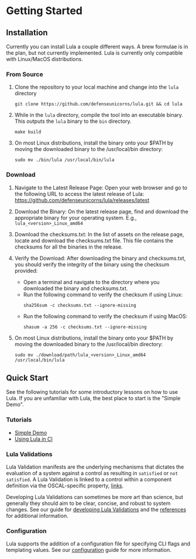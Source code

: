 # Getting Started

## Installation

Currently you can install Lula a couple different ways. A brew formulae is in the plan, but not currently implemented. Lula is currently only compatible with Linux/MacOS distributions.

### From Source

1) Clone the repository to your local machine and change into the `lula` directory
    ```shell
    git clone https://github.com/defenseunicorns/lula.git && cd lula
    ```

2) While in the `lula` directory, compile the tool into an executable binary. This outputs the `lula` binary to the `bin` directory.
    ```shell
    make build
    ```

3) On most Linux distributions, install the binary onto your $PATH by moving the downloaded binary to the /usr/local/bin directory:
    ```shell
    sudo mv ./bin/lula /usr/local/bin/lula
    ```

### Download

1) Navigate to the Latest Release Page:
Open your web browser and go to the following URL to access the latest release of Lula:
https://github.com/defenseunicorns/lula/releases/latest

2) Download the Binary:
On the latest release page, find and download the appropriate binary for your operating system. E.g., `lula_<version>_Linux_amd64`

3) Download the checksums.txt:
In the list of assets on the release page, locate and download the checksums.txt file. This file contains the checksums for all the binaries in the release.

4) Verify the Download:
After downloading the binary and checksums.txt, you should verify the integrity of the binary using the checksum provided:
    * Open a terminal and navigate to the directory where you downloaded the binary and checksums.txt.
    * Run the following command to verify the checksum if using Linux:
        ```shell
        sha256sum -c checksums.txt --ignore-missing
        ```
    * Run the following command to verify the checksum if using MacOS:
        ```shell
        shasum -a 256 -c checksums.txt --ignore-missing
        ```

5) On most Linux distributions, install the binary onto your $PATH by moving the downloaded binary to the /usr/local/bin directory:
    ```shell
    sudo mv ./download/path/lula_<version>_Linux_amd64 /usr/local/bin/lula
    ```

## Quick Start

See the following tutorials for some introductory lessons on how to use Lula. If you are unfamiliar with Lula, the best place to start is the "Simple Demo". 

### Tutorials

* [Simple Demo](./simple-demo.md)
* [Using Lula in CI](./lula-in-ci.md)

### Lula Validations

Lula Validation manifests are the underlying mechanisms that dictates the evaluation of a system against a control as resulting in `satisfied` or `not satisfied`. A Lula Validation is linked to a control within a component definition via the OSCAL-specific property, [links](../oscal/oscal-validation-links.md).

Developing Lula Validations can sometimes be more art than science, but generally they should aim to be clear, concise, and robust to system changes. See our guide for [developing Lula Validations](./develop-a-validation.md) and the [references](../reference/README.md) for additional information.

### Configuration

Lula supports the addition of a configuration file for specifying CLI flags and templating values. See our [configuration](./configuration.md) guide for more information.